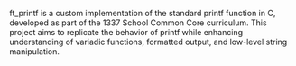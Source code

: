 ft_printf is a custom implementation of the standard printf function in C, developed as part of the 1337 School Common Core curriculum. This project aims to replicate the behavior of printf while enhancing understanding of variadic functions, formatted output, and low-level string manipulation.
